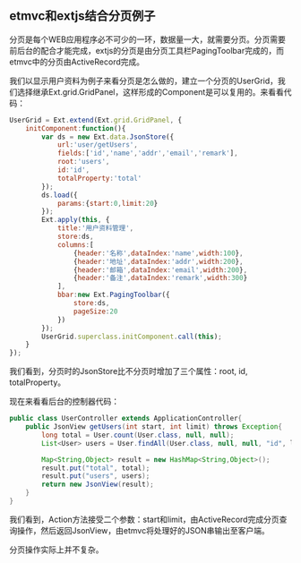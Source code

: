 ## etmvc和extjs结合分页例子

分页是每个WEB应用程序必不可少的一环，数据量一大，就需要分页。分页需要前后台的配合才能完成，extjs的分页是由分页工具栏PagingToolbar完成的，而etmvc中的分页由ActiveRecord完成。

我们以显示用户资料为例子来看分页是怎么做的，建立一个分页的UserGrid，我们选择继承Ext.grid.GridPanel，这样形成的Component是可以复用的。来看看代码：

```js
UserGrid = Ext.extend(Ext.grid.GridPanel, {
    initComponent:function(){
        var ds = new Ext.data.JsonStore({
            url:'user/getUsers',
            fields:['id','name','addr','email','remark'],
            root:'users',
            id:'id',
            totalProperty:'total'
        });
        ds.load({
            params:{start:0,limit:20}
        });
        Ext.apply(this, {
            title:'用户资料管理',
            store:ds,
            columns:[
                {header:'名称',dataIndex:'name',width:100},
                {header:'地址',dataIndex:'addr',width:200},
                {header:'邮箱',dataIndex:'email',width:200},
                {header:'备注',dataIndex:'remark',width:300}
            ],
            bbar:new Ext.PagingToolbar({
                store:ds,
                pageSize:20
            })
        });
        UserGrid.superclass.initComponent.call(this);
    }
});
```

我们看到，分页时的JsonStore比不分页时增加了三个属性：root, id, totalProperty。

现在来看看后台的控制器代码：

```java
public class UserController extends ApplicationController{
    public JsonView getUsers(int start, int limit) throws Exception{
        long total = User.count(User.class, null, null);
        List<User> users = User.findAll(User.class, null, null, "id", limit, start);

        Map<String,Object> result = new HashMap<String,Object>();
        result.put("total", total);
        result.put("users", users);
        return new JsonView(result);
    }
}
```

我们看到，Action方法接受二个参数：start和limit，由ActiveRecord完成分页查询操作，然后返回JsonView，由etmvc将处理好的JSON串输出至客户端。

分页操作实际上并不复杂。
